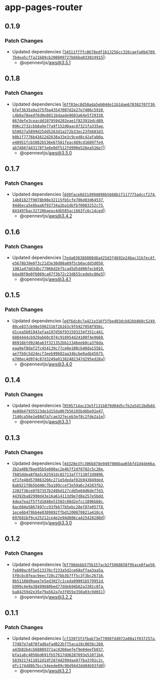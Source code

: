 # app-pages-router

## 0.1.9

### Patch Changes

- Updated dependencies [[`34511ffffc8678edf1b13256cc326caefa0b4709`](https://github.com/opennextjs/opennextjs-aws/commit/34511ffffc8678edf1b13256cc326caefa0b4709), [`7b4ea5cffa21b89cb200809727b66ba033024915`](https://github.com/opennextjs/opennextjs-aws/commit/7b4ea5cffa21b89cb200809727b66ba033024915)]:
  - @opennextjs/aws@3.5.1

## 0.1.8

### Patch Changes

- Updated dependencies [[`6ff03ec8d50ada5eb04de11b14ae670382707f30`](https://github.com/opennextjs/opennextjs-aws/commit/6ff03ec8d50ada5eb04de11b14ae670382707f30), [`bfef3635a9a375fba43547007d2e27e7406c5910`](https://github.com/opennextjs/opennextjs-aws/commit/bfef3635a9a375fba43547007d2e27e7406c5910), [`c4b0a78eedf6d0e8011bdaade9603a64e5f29338`](https://github.com/opennextjs/opennextjs-aws/commit/c4b0a78eedf6d0e8011bdaade9603a64e5f29338), [`867defe3ceacdd1079594202eae1f82391bdcd89`](https://github.com/opennextjs/opennextjs-aws/commit/867defe3ceacdd1079594202eae1f82391bdcd89), [`096c2732cbb8a9e77a9f152d8aac87321fa335ae`](https://github.com/opennextjs/opennextjs-aws/commit/096c2732cbb8a9e77a9f152d8aac87321fa335ae), [`b59027a5899d25dd5263d1a272b33ec23fb683d3`](https://github.com/opennextjs/opennextjs-aws/commit/b59027a5899d25dd5263d1a272b33ec23fb683d3), [`b0b1f7776b41612d2638a33e3c9ced8c42afab0a`](https://github.com/opennextjs/opennextjs-aws/commit/b0b1f7776b41612d2638a33e3c9ced8c42afab0a), [`e48951fcb5882b536e67581feac489cd1689ffe9`](https://github.com/opennextjs/opennextjs-aws/commit/e48951fcb5882b536e67581feac489cd1689ffe9), [`ab7466f443178f3e6e0df512fd990e526ea516e7`](https://github.com/opennextjs/opennextjs-aws/commit/ab7466f443178f3e6e0df512fd990e526ea516e7)]:
  - @opennextjs/aws@3.5.0

## 0.1.7

### Patch Changes

- Updated dependencies [[`dd9face0d31d994890b5668b1f117775adccf274`](https://github.com/opennextjs/opennextjs-aws/commit/dd9face0d31d994890b5668b1f117775adccf274), [`14b81827f9078b98e32115fb5cfe706d03d64537`](https://github.com/opennextjs/opennextjs-aws/commit/14b81827f9078b98e32115fb5cfe706d03d64537), [`94d6eca5e8baa6f93734a2ba1dbfbf0083252c75`](https://github.com/opennextjs/opennextjs-aws/commit/94d6eca5e8baa6f93734a2ba1dbfbf0083252c75), [`843497bac327206aeac4db585ac1663fc6c14ced`](https://github.com/opennextjs/opennextjs-aws/commit/843497bac327206aeac4db585ac1663fc6c14ced)]:
  - @opennextjs/aws@3.4.2

## 0.1.6

### Patch Changes

- Updated dependencies [[`7eda030388880d8ad25d3f4692e24bac31b7ec4f`](https://github.com/opennextjs/opennextjs-aws/commit/7eda030388880d8ad25d3f4692e24bac31b7ec4f), [`e5678b39e0f3c21d3e30d08a89f5cb0acdd3d050`](https://github.com/opennextjs/opennextjs-aws/commit/e5678b39e0f3c21d3e30d08a89f5cb0acdd3d050), [`1981a47dd3dbc77066d2bf5cad5d5d406fecb010`](https://github.com/opennextjs/opennextjs-aws/commit/1981a47dd3dbc77066d2bf5cad5d5d406fecb010), [`b4ad0f0e0f6069ca87f3b72c23d655cedebc86e5`](https://github.com/opennextjs/opennextjs-aws/commit/b4ad0f0e0f6069ca87f3b72c23d655cedebc86e5)]:
  - @opennextjs/aws@3.4.1

## 0.1.5

### Patch Changes

- Updated dependencies [[`e8f6dc8c7a421e316f5fbed03dcb82bb860c5249`](https://github.com/opennextjs/opennextjs-aws/commit/e8f6dc8c7a421e316f5fbed03dcb82bb860c5249), [`00ce837cb98e5902316f26163c9fb927058f956c`](https://github.com/opennextjs/opennextjs-aws/commit/00ce837cb98e5902316f26163c9fb927058f956c), [`d1cea5601943afaa197d56f931593234f351c441`](https://github.com/opennextjs/opennextjs-aws/commit/d1cea5601943afaa197d56f931593234f351c441), [`6884444cb929ab60c074c918954d24100f4e9668`](https://github.com/opennextjs/opennextjs-aws/commit/6884444cb929ab60c074c918954d24100f4e9668), [`86916bfd9246a63f321352bb11346eeb0ca3f6da`](https://github.com/opennextjs/opennextjs-aws/commit/86916bfd9246a63f321352bb11346eeb0ca3f6da), [`eaa9ef8daf2fc454139c77ce0e100cb48da15561`](https://github.com/opennextjs/opennextjs-aws/commit/eaa9ef8daf2fc454139c77ce0e100cb48da15561), [`ae7fb9c5d24ecf3eeb99682aa34bcbe0adb45675`](https://github.com/opennextjs/opennextjs-aws/commit/ae7fb9c5d24ecf3eeb99682aa34bcbe0adb45675), [`e708ec4d9f4c87d3249a01382482347d295ed28a`](https://github.com/opennextjs/opennextjs-aws/commit/e708ec4d9f4c87d3249a01382482347d295ed28a)]:
  - @opennextjs/aws@3.4.0

## 0.1.4

### Patch Changes

- Updated dependencies [[`9595714ac23e5f131b879d04d5cfb2a5d11bdbdd`](https://github.com/opennextjs/opennextjs-aws/commit/9595714ac23e5f131b879d04d5cfb2a5d11bdbdd), [`4e88b47935523de1d15da067b56105bd6be91e47`](https://github.com/opennextjs/opennextjs-aws/commit/4e88b47935523de1d15da067b56105bd6be91e47), [`7140ca56e1e88d7a7cae327eceb3ef8c2fde2a1e`](https://github.com/opennextjs/opennextjs-aws/commit/7140ca56e1e88d7a7cae327eceb3ef8c2fde2a1e)]:
  - @opennextjs/aws@3.3.1

## 0.1.3

### Patch Changes

- Updated dependencies [[`4d328e3fc306b878e9497986baa65bfd1d4de66a`](https://github.com/opennextjs/opennextjs-aws/commit/4d328e3fc306b878e9497986baa65bfd1d4de66a), [`2b2a48b70ae95b5e600ac2e4b7f2df8702c5c26e`](https://github.com/opennextjs/opennextjs-aws/commit/2b2a48b70ae95b5e600ac2e4b7f2df8702c5c26e), [`f685ddea8f8a5c82591dc02713aff7138f2d9896`](https://github.com/opennextjs/opennextjs-aws/commit/f685ddea8f8a5c82591dc02713aff7138f2d9896), [`ef1fe48d570863266c271e5dedaf02b943849ded`](https://github.com/opennextjs/opennextjs-aws/commit/ef1fe48d570863266c271e5dedaf02b943849ded), [`8ab921f8b5bd40c7ba109ccef3e59a6c24283fb2`](https://github.com/opennextjs/opennextjs-aws/commit/8ab921f8b5bd40c7ba109ccef3e59a6c24283fb2), [`2202f36ce0f87357b249bd127cdd5e84d6deffd3`](https://github.com/opennextjs/opennextjs-aws/commit/2202f36ce0f87357b249bd127cdd5e84d6deffd3), [`44392ba82990d43e16a614113d9e7d8e257e5bdd`](https://github.com/opennextjs/opennextjs-aws/commit/44392ba82990d43e16a614113d9e7d8e257e5bdd), [`4dea7ea2f5ffd1848e51502c88d2efcc1896bb8c`](https://github.com/opennextjs/opennextjs-aws/commit/4dea7ea2f5ffd1848e51502c88d2efcc1896bb8c), [`0ac604e5867497cc93fb677b5ebc28ef87e057f8`](https://github.com/opennextjs/opennextjs-aws/commit/0ac604e5867497cc93fb677b5ebc28ef87e057f8), [`1ece6b479bb4e0309892ffbd1200870821a410c4`](https://github.com/opennextjs/opennextjs-aws/commit/1ece6b479bb4e0309892ffbd1200870821a410c4), [`697681bf9ce25212ce4e2e94d886ca425428280d`](https://github.com/opennextjs/opennextjs-aws/commit/697681bf9ce25212ce4e2e94d886ca425428280d)]:
  - @opennextjs/aws@3.3.0

## 0.1.2

### Patch Changes

- Updated dependencies [[`6f798debb575b157acb2f5068658f95ace0fae50`](https://github.com/opennextjs/opennextjs-aws/commit/6f798debb575b157acb2f5068658f95ace0fae50), [`fe600ac6f5e513376cf233a5d2ce68affaa3aa5a`](https://github.com/opennextjs/opennextjs-aws/commit/fe600ac6f5e513376cf233a5d2ce68affaa3aa5a), [`5f0cbc8feac9eec728c27bb3b7ff5c3f3bc26716`](https://github.com/opennextjs/opennextjs-aws/commit/5f0cbc8feac9eec728c27bb3b7ff5c3f3bc26716), [`8b51108d9aee7e5ed3027c1ceda99091b579951d`](https://github.com/opennextjs/opennextjs-aws/commit/8b51108d9aee7e5ed3027c1ceda99091b579951d), [`b999c4e9a38499680bed77ddeb94b62a3301c0fa`](https://github.com/opennextjs/opennextjs-aws/commit/b999c4e9a38499680bed77ddeb94b62a3301c0fa), [`ba84259d2e35e79a562a7e3f055e350a03c9d651`](https://github.com/opennextjs/opennextjs-aws/commit/ba84259d2e35e79a562a7e3f055e350a03c9d651)]:
  - @opennextjs/aws@3.2.2

## 0.1.1

### Patch Changes

- Updated dependencies [[`cf33973f3fbab73e77898fdd072a00a1f037257a`](https://github.com/opennextjs/opennextjs-aws/commit/cf33973f3fbab73e77898fdd072a00a1f037257a), [`77d87e7a870fad6afad022bf75aca18c8656c268`](https://github.com/opennextjs/opennextjs-aws/commit/77d87e7a870fad6afad022bf75aca18c8656c268), [`a43b82b4cb68889371ac8260aefef9e04eefb037`](https://github.com/opennextjs/opennextjs-aws/commit/a43b82b4cb68889371ac8260aefef9e04eefb037), [`bfa1a8c4056bd691fb57617dd6287693e51071b4`](https://github.com/opennextjs/opennextjs-aws/commit/bfa1a8c4056bd691fb57617dd6287693e51071b4), [`5839217411012d1df2874d299daa977ba3701c2c`](https://github.com/opennextjs/opennextjs-aws/commit/5839217411012d1df2874d299daa977ba3701c2c), [`dfc174d88b7bcc54eede09c98d9443dd84b93fd8`](https://github.com/opennextjs/opennextjs-aws/commit/dfc174d88b7bcc54eede09c98d9443dd84b93fd8)]:
  - @opennextjs/aws@3.2.1
